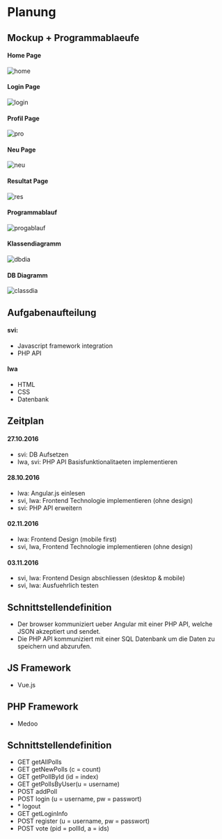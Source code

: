 # Planung

## Mockup + Programmablaeufe

#### Home Page

![home](img/mockup_home.png)

#### Login Page

![login](img/mockup_login.png)

#### Profil Page

![pro](img/mockup_profil.png)

#### Neu Page

![neu](img/mockup_neu.png)

#### Resultat Page

![res](img/mockup_resultat.png)

#### Programmablauf

![progablauf](img/Programmablauf.jpg)

#### Klassendiagramm

![dbdia](img/dbdia.jpg)

#### DB Diagramm

![classdia](img/classdia.png)

## Aufgabenaufteilung

#### svi:

* Javascript framework integration
* PHP API


#### lwa

* HTML
* CSS
* Datenbank


## Zeitplan

#### 27.10.2016

* svi: DB Aufsetzen
* lwa, svi: PHP API Basisfunktionalitaeten implementieren

#### 28.10.2016

* lwa: Angular.js einlesen
* svi, lwa: Frontend Technologie implementieren (ohne design)
* svi: PHP API erweitern

#### 02.11.2016

* lwa: Frontend Design (mobile first)
* svi, lwa, Frontend Technologie implementieren (ohne design)

#### 03.11.2016

* svi, lwa: Frontend Design abschliessen (desktop & mobile)
* svi, lwa: Ausfuehrlich testen

## Schnittstellendefinition

* Der browser kommuniziert ueber Angular mit einer PHP API,
welche JSON akzeptiert und sendet.  
* Die PHP API kommuniziert mit einer SQL Datenbank
um die Daten zu speichern und abzurufen.  

## JS Framework

* Vue.js

## PHP Framework

* Medoo

## Schnittstellendefinition

* GET getAllPolls 
* GET getNewPolls (c = count)
* GET getPollById (id = index)
* GET getPollsByUser(u = username)
* POST addPoll  
* POST login (u = username, pw = passwort)
* \* logout  
* GET getLoginInfo
* POST register (u = username, pw = passwort)
* POST vote (pid = pollId, a = ids) 

